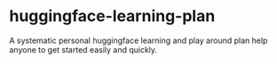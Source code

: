 # huggingface-learning-plan
A systematic personal huggingface learning and play around plan help anyone to get started easily and quickly.
